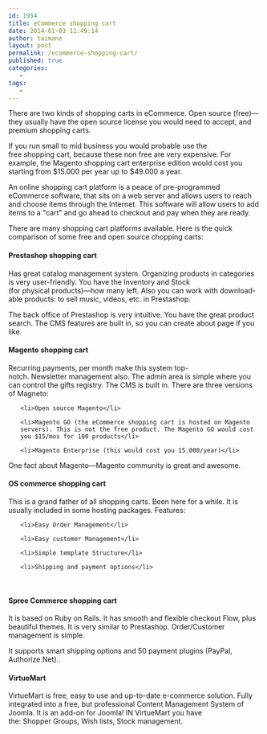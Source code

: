 ```yaml
---
id: 1954
title: eCommerce shopping cart
date: 2014-01-03 11:49:14
author: taimane
layout: post
permalink: /ecommerce-shopping-cart/
published: true
categories:
   -
tags:
   -
---
```

<p dir="ltr">There are two kinds of shopping carts in eCommerce. Open source (free)—they usually have the open source license you would need to accept, and premium shopping carts.</p>

<p dir="ltr">If you run small to mid business you would probable use the free shopping cart, because these non free are very expensive. For example, the Magento shopping cart enterprise edition would cost you starting from $15.000 per year up to $49.000 a year.</p>

<p dir="ltr">An online shopping cart platform is a peace of pre-programmed eCommerce software, that sits on a web server and allows users to reach and choose items through the Internet. This software will allow users to add items to a "cart" and go ahead to checkout and pay when they are ready.</p>

<p dir="ltr">There are many shopping cart platforms available. Here is the quick comparison of some free and open source chopping carts:</p>



<h4>Prestashop shopping cart</h4>

<p dir="ltr">Has great catalog management system. Organizing products in categories is very user-friendly. You have the Inventory and Stock (for physical products)—how many left. Also you can work with download-able products: to sell music, videos, etc. in Prestashop.</p>

<p dir="ltr">The back office of Prestashop is very intuitive. You have the great product search. The CMS features are built in, so you can create about page if you like.</p>



<h4>Magento shopping cart</h4>

<p dir="ltr">Recurring payments, per month make this system top-notch. Newsletter management also. The admin area is simple where you can control the gifts registry. The CMS is built in. There are three versions of Magneto:</p>



<ul>

	<li>Open source Magento</li>

	<li>Magento GO (the eCommerce shopping cart is hosted on Magento servers). This is not the free product. The Magento GO would cost you $15/mos for 100 products</li>

	<li>Magento Enterprise (this would cost you 15.000/year)</li>

</ul>

One fact about Magento—Magento community is great and awesome.

<h4 dir="ltr">OS commerce shopping cart</h4>

<p dir="ltr">This is a grand father of all shopping carts. Been here for a while. It is usually included in some hosting packages. Features:</p>



<ul>

	<li>Easy Order Management</li>

	<li>Easy customer Management</li>

	<li>Simple template Structure</li>

	<li>Shipping and payment options</li>

</ul>

&nbsp;

<h4 dir="ltr">Spree Commerce shopping cart</h4>

<p dir="ltr">It is based on Ruby on Rails. It has smooth and flexible checkout Flow, plus beautiful themes. It is very similar to Prestashop. Order/Customer management is simple.</p>

<p dir="ltr">It supports smart shipping options and 50 payment plugins (PayPal, Authorize.Net)..</p>



<h4 dir="ltr">VirtueMart</h4>

<p dir="ltr">VirtueMart is free, easy to use and up-to-date e-commerce solution. Fully integrated into a free, but professional Content Management System of Joomla. It is an add-on for Joomla! IN VirtueMart you have the: Shopper Groups, Wish lists, Stock management.</p>

